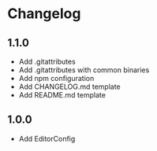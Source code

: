 # Changelog

## 1.1.0
* Add .gitattributes
* Add .gitattributes with common binaries
* Add npm configuration
* Add CHANGELOG.md template
* Add README.md template

## 1.0.0
* Add EditorConfig
